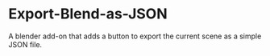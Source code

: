 # Export-Blend-as-JSON
A blender add-on that adds a button to export the current scene as a simple JSON file.
